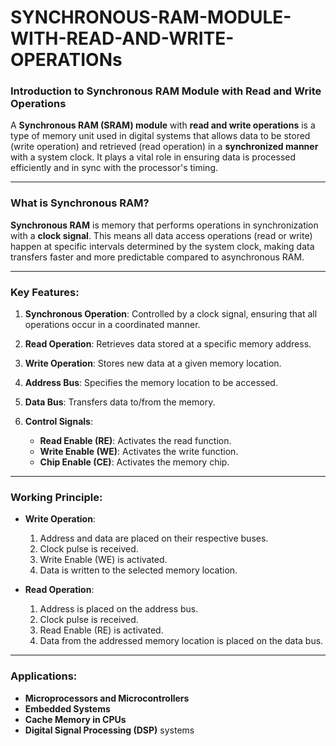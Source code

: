# SYNCHRONOUS-RAM-MODULE-WITH-READ-AND-WRITE-OPERATIONs






### Introduction to Synchronous RAM Module with Read and Write Operations

A **Synchronous RAM (SRAM) module** with **read and write operations** is a type of memory unit used in digital systems that allows data to be stored (write operation) and retrieved (read operation) in a **synchronized manner** with a system clock. It plays a vital role in ensuring data is processed efficiently and in sync with the processor's timing.

---

### What is Synchronous RAM?

**Synchronous RAM** is memory that performs operations in synchronization with a **clock signal**. This means all data access operations (read or write) happen at specific intervals determined by the system clock, making data transfers faster and more predictable compared to asynchronous RAM.

---

### Key Features:

1. **Synchronous Operation**: Controlled by a clock signal, ensuring that all operations occur in a coordinated manner.
2. **Read Operation**: Retrieves data stored at a specific memory address.
3. **Write Operation**: Stores new data at a given memory location.
4. **Address Bus**: Specifies the memory location to be accessed.
5. **Data Bus**: Transfers data to/from the memory.
6. **Control Signals**:

   * **Read Enable (RE)**: Activates the read function.
   * **Write Enable (WE)**: Activates the write function.
   * **Chip Enable (CE)**: Activates the memory chip.

---

### Working Principle:

* **Write Operation**:

  1. Address and data are placed on their respective buses.
  2. Clock pulse is received.
  3. Write Enable (WE) is activated.
  4. Data is written to the selected memory location.

* **Read Operation**:

  1. Address is placed on the address bus.
  2. Clock pulse is received.
  3. Read Enable (RE) is activated.
  4. Data from the addressed memory location is placed on the data bus.

---

### Applications:

* **Microprocessors and Microcontrollers**
* **Embedded Systems**
* **Cache Memory in CPUs**
* **Digital Signal Processing (DSP)** systems



